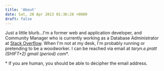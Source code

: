 ```yaml
---
title: 'About'
date: Sat, 20 Apr 2013 01:36:28 +0000
draft: false
---
```


Just a little blurb...I'm a former web and application developer, and Community Manager who is currently working as a Database Administrator at [Stack Overflow](http://stackoverflow.com/). When I'm not at my desk, I'm probably running or pretending to be a woodworker. I can be reached via email at _taryn.e.pratt (SHIFT+2) gmail (period) com_*. 

\* If you are human, you should be able to decipher the email address.
